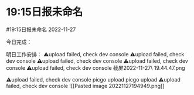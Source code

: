 # 19:15日报未命名
#19:15日报未命名
2022-11-27

今日完成：


明日工作安排：
⚠️upload failed, check dev console
⚠️upload failed, check dev console
⚠️upload failed, check dev console
⚠️upload failed, check dev console
⚠️upload failed, check dev console
截屏2022-11-27\ 19.44.47.png

⚠️upload failed, check dev console
picgo upload
picgo upload
⚠️upload failed, check dev console
![[Pasted image 20221127194949.png]]